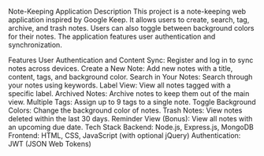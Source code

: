 Note-Keeping Application
Description
This project is a note-keeping web application inspired by Google Keep. It allows users to create, search, tag, archive, and trash notes. Users can also toggle between background colors for their notes. The application features user authentication and synchronization.

Features
User Authentication and Content Sync: Register and log in to sync notes across devices.
Create a New Note: Add new notes with a title, content, tags, and background color.
Search in Your Notes: Search through your notes using keywords.
Label View: View all notes tagged with a specific label.
Archived Notes: Archive notes to keep them out of the main view.
Multiple Tags: Assign up to 9 tags to a single note.
Toggle Background Colors: Change the background color of notes.
Trash Notes: View notes deleted within the last 30 days.
Reminder View (Bonus): View all notes with an upcoming due date.
Tech Stack
Backend: Node.js, Express.js, MongoDB
Frontend: HTML, CSS, JavaScript (with optional jQuery)
Authentication: JWT (JSON Web Tokens)
